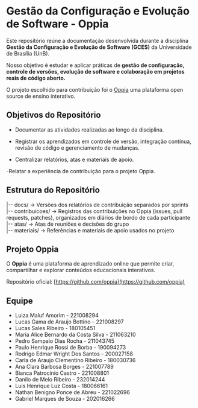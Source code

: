 # Gestão da Configuração e Evolução de Software - Oppia

Este repositório reúne a documentação desenvolvida durante a disciplina **Gestão da Configuração e Evolução de Software (GCES)** da Universidade de Brasília (UnB).

Nosso objetivo é estudar e aplicar práticas de **gestão de configuração, controle de versões, evolução de software e colaboração em projetos reais de código aberto.**

O projeto escolhido para contribuição foi o [Oppia](https://github.com/oppia) uma plataforma open source de ensino interativo.

## Objetivos do Repositório

- Documentar as atividades realizadas ao longo da disciplina.

- Registrar os aprendizados em controle de versão, integração contínua, revisão de código e gerenciamento de mudanças.

- Centralizar relatórios, atas e materiais de apoio.

-Relatar a experiência de contribuição para o projeto Oppia.

## Estrutura do Repositório

|-- docs/ → Versões dos relatórios de contribuição separados por sprints  
|-- contribuicoes/ → Registros das contribuições no Oppia (issues, pull requests, patches), organizados em diários de bordo de cada participante  
|-- atas/ → Atas de reuniões e decisões do grupo  
|-- materiais/ → Referências e materiais de apoio usados no projeto

## Projeto Oppia

O **Oppia** é uma plataforma de aprendizado online que permite criar, compartilhar e explorar conteúdos educacionais interativos.

Repositório oficial: [https://github.com/oppia](https://github.com/oppia)

## Equipe

- Luiza Maluf Amorim - 221008294
- Lucas Gama de Araujo Bottino - 221008297
- Lucas Sales Ribeiro - 180105451
- Maria Alice Bernardo da Costa Silva - 211063210
- Pedro Sampaio Dias Rocha - 211043745
- Paulo Henrique Rossi de Borba - 190094273
- Rodrigo Edmar Wright Dos Santos - 200027158
- Carla de Araujo Clementino Ribeiro - 180030736
- Ana Clara Barbosa Borges - 221007789
- Bianca Patrocínio Castro - 221008801
- Danilo de Melo Ribeiro - 232014244
- Luis Henrique Luz Costa - 180066161
- Nathan Benigno Ponce de Abreu - 221022696
- Gabriel Marques de Souza - 202016266
